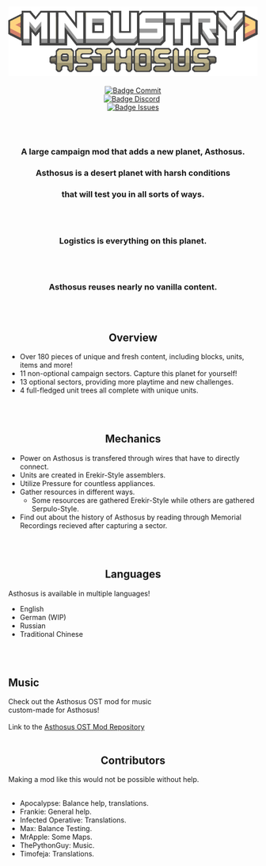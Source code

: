 <div align = center>

<br>

![Logo]
<br> <br>
[![Badge Commit]][Commits] <br>
[![Badge Discord]][Discord] <br>
[![Badge Issues]][Issues] <br>

<br>
<br>

### A large campaign mod that adds a new planet, Asthosus. <br>
### Asthosus is a desert planet with harsh conditions <br>
### that will test you in all sorts of ways.
<br>
<br>

### Logistics is everything on this planet. 
<br>
<br>

### Asthosus reuses nearly no vanilla content. 
<br>
<br>

## Overview
</div>

- Over 180 pieces of unique and fresh content, including blocks, units, items and more!
- 11 non-optional campaign sectors. Capture this planet for yourself!
- 13 optional sectors, providing more playtime and new challenges.
- 4 full-fledged unit trees all complete with unique units.
<br>
<br>

<div align = center>
  
## Mechanics
</div>

- Power on Asthosus is transfered through wires that have to directly connect.
- Units are created in Erekir-Style assemblers. 
- Utilize Pressure for countless appliances.
- Gather resources in different ways.
  - Some resources are gathered Erekir-Style while others are gathered Serpulo-Style.
- Find out about the history of Asthosus by reading through Memorial Recordings recieved after capturing a sector.
<br>
<br>

<div align = center>

## Languages
</div>

Asthosus is available in multiple languages!

- English
- German (WIP)
- Russian
- Traditional Chinese
<br>
<br>

## Music
</div>

Check out the Asthosus OST mod for music <br>
custom-made for Asthosus!
<br> <br>
Link to the [Asthosus OST Mod Repository]
<br>
<br>

<div align = center>

## Contributors
</div>
Making a mod like this would not be possible without help.
<br> <br>

- Apocalypse: Balance help, translations.
- Frankie: General help.
- Infected Operative: Translations.
- Max: Balance Testing.
- MrApple: Some Maps.
- ThePythonGuy: Music.
- Timofeja: Translations.

<!----------------------------------[ Badges ]--------------------------------->

[Badge Discord]: https://img.shields.io/discord/1119997279651233822?style=for-the-badge&label=Discord%20Server
[Badge Commit]: https://img.shields.io/github/last-commit/Catana791/asthosus?style=for-the-badge&label=Last%20Commit
[Badge Issues]: https://img.shields.io/github/issues/Catana791/asthosus?style=for-the-badge
<!----------------------------------[ Links ]--------------------------------->
[Asthosus OST Mod Repository]: https://github.com/Catana791/Asthosus-OST
[Logo]: github/logo.png
[Discord]: https://discord.gg/fde2vqaS6p
[Commits]: https://github.com/Catana791/asthosus/commits/main
[Issues]: https://github.com/Catana791/asthosus/issues
